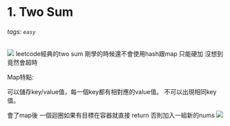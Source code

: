 # 1. Two Sum
###### tags: `easy`
![](https://hackmd.io/_uploads/ByhwTE3S3.png)
leetcode經典的two sum
剛學的時候還不會使用hash跟map
只能硬加 沒想到竟然會超時

Map特點:

可以儲存key/value值，每一個key都有相對應的value值。
不可以出現相同key值。

會了map後
一個迴圈如果有目標在容器就直接 return
否則加入一組新的nums
![](https://hackmd.io/_uploads/HyMupV3rh.png)
